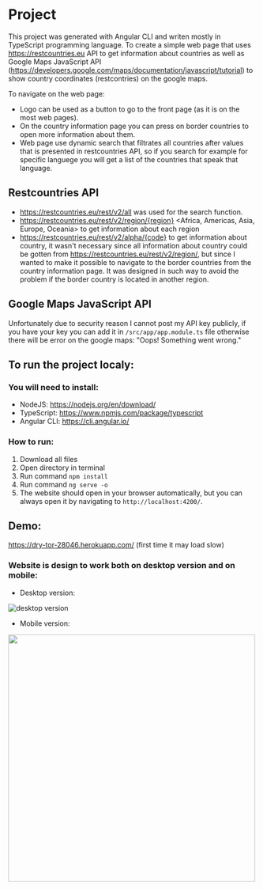 # Project
This project was generated with Angular CLI and writen mostly in TypeScript programming language.
To create a simple web page that uses https://restcountries.eu API to get information about countries as well as Google Maps JavaScript API (https://developers.google.com/maps/documentation/javascript/tutorial) to show country coordinates (restcontries) on the google maps.

To navigate on the web page:
* Logo can be used as a button to go to the front page (as it is on the most web pages).
* On the country information page you can press on border countries to open more information about them.
* Web page use dynamic search that filtrates all countries after values that is presented in restcountries API, so if you search for example for specific languege you will get a list of the countries that speak that language.

## Restcountries API
* https://restcountries.eu/rest/v2/all was used for the search function.
* https://restcountries.eu/rest/v2/region/{region} <Africa, Americas, Asia, Europe, Oceania> to get information about each region 
* https://restcountries.eu/rest/v2/alpha/{code} to get information about country, it wasn't necessary since all information about country could be gotten from https://restcountries.eu/rest/v2/region/, but since I wanted to make it possible to navigate to the border countries from the country information page. It was designed in such way to avoid the problem if the border country is located in another region.

## Google Maps JavaScript API
Unfortunately due to security reason I cannot post my API key publicly, if you have your key you can add it in `/src/app/app.module.ts` file
otherwise there will be error on the google maps: "Oops! Something went wrong."

## To run the project localy:
### You will need to install:
* NodeJS: https://nodejs.org/en/download/
* TypeScript: https://www.npmjs.com/package/typescript
* Angular CLI: https://cli.angular.io/

### How to run:
1. 	Download all files
2. 	Open directory in terminal
3. 	Run command `npm install`
4. 	Run command `ng serve -o`
5. 	The website should open in your browser automatically, but you can always open it by navigating to `http://localhost:4200/`. 


## Demo:
https://dry-tor-28046.herokuapp.com/ (first time it may load slow)

### Website is design to work both on desktop version and on mobile:
* Desktop version:

![desktop version](http://artiom.no/images/oslomet/screenshot/desktop.gif)
* Mobile version:

<img src="http://artiom.no/images/oslomet/screenshot/mobile.gif" height="500">
